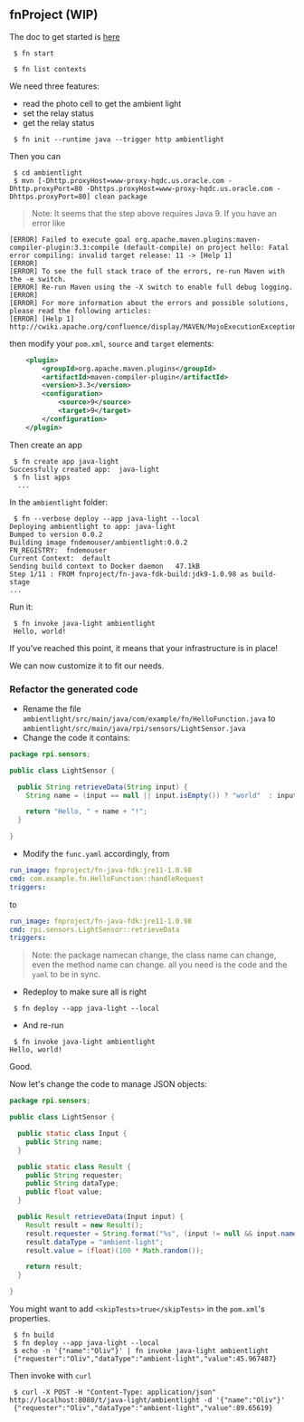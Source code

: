 ## fnProject (WIP)

The doc to get started is [here](https://fnproject.io/tutorials/JavaFDKIntroduction/)

```
 $ fn start
```

```
 $ fn list contexts
```

We need three features:
- read the photo cell to get the ambient light
- set the relay status
- get the relay status

```
 $ fn init --runtime java --trigger http ambientlight
```

Then you can 
```
 $ cd ambientlight
 $ mvn [-Dhttp.proxyHost=www-proxy-hqdc.us.oracle.com -Dhttp.proxyPort=80 -Dhttps.proxyHost=www-proxy-hqdc.us.oracle.com -Dhttps.proxyPort=80] clean package
``` 
> Note: It seems that the step above requires Java 9.
If you have an error like
```
[ERROR] Failed to execute goal org.apache.maven.plugins:maven-compiler-plugin:3.3:compile (default-compile) on project hello: Fatal error compiling: invalid target release: 11 -> [Help 1]
[ERROR] 
[ERROR] To see the full stack trace of the errors, re-run Maven with the -e switch.
[ERROR] Re-run Maven using the -X switch to enable full debug logging.
[ERROR] 
[ERROR] For more information about the errors and possible solutions, please read the following articles:
[ERROR] [Help 1] http://cwiki.apache.org/confluence/display/MAVEN/MojoExecutionException
```
then modify your `pom.xml`, `source` and `target` elements:
```xml
    <plugin>
        <groupId>org.apache.maven.plugins</groupId>
        <artifactId>maven-compiler-plugin</artifactId>
        <version>3.3</version>
        <configuration>
            <source>9</source>
            <target>9</target>
        </configuration>
    </plugin>
```

Then create an app
```
 $ fn create app java-light
Successfully created app:  java-light 
 $ fn list apps
  ...
``` 

In the `ambientlight` folder:
```
 $ fn --verbose deploy --app java-light --local
Deploying ambientlight to app: java-light
Bumped to version 0.0.2
Building image fndemouser/ambientlight:0.0.2 
FN_REGISTRY:  fndemouser
Current Context:  default
Sending build context to Docker daemon   47.1kB
Step 1/11 : FROM fnproject/fn-java-fdk-build:jdk9-1.0.98 as build-stage
...
```

Run it:
```
 $ fn invoke java-light ambientlight
 Hello, world!
```
If you've reached this point, it means that your infrastructure is in place!

We can now customize it to fit our needs.

### Refactor the generated code
- Rename the file `ambientlight/src/main/java/com/example/fn/HelloFunction.java` to `ambientlight/src/main/java/rpi/sensors/LightSensor.java`
- Change the code it contains:
```java
package rpi.sensors;

public class LightSensor {

  public String retrieveData(String input) {
    String name = (input == null || input.isEmpty()) ? "world"  : input;

    return "Hello, " + name + "!";
  }

}
```
- Modify the `func.yaml` accordingly, from
```yaml
run_image: fnproject/fn-java-fdk:jre11-1.0.98
cmd: com.example.fn.HelloFunction::handleRequest
triggers:
```
to
```yaml
run_image: fnproject/fn-java-fdk:jre11-1.0.98
cmd: rpi.sensors.LightSensor::retrieveData
triggers:
```
> Note: the package namecan change, the class name can change, even the method name can change.
> all you need is the code and the `yaml` to be in sync.

- Redeploy to make sure all is right
```
 $ fn deploy --app java-light --local
```
- And re-run
```
 $ fn invoke java-light ambientlight
Hello, world!
```
Good.

Now let's change the code to manage JSON objects:
```java
package rpi.sensors;

public class LightSensor {

  public static class Input {
    public String name;
  }

  public static class Result {
    public String requester;
    public String dataType;
    public float value;
  }

  public Result retrieveData(Input input) {
    Result result = new Result();
    result.requester = String.format("%s", (input != null && input.name != null && !input.name.isEmpty() ? input.name : "Nobody"));
    result.dataType = "ambient-light";
    result.value = (float)(100 * Math.random());

    return result;
  }

}
```
You might want to add `<skipTests>true</skipTests>` in the `pom.xml`'s properties.
```
 $ fn build
 $ fn deploy --app java-light --local
 $ echo -n '{"name":"Oliv"}' | fn invoke java-light ambientlight
 {"requester":"Oliv","dataType":"ambient-light","value":45.967487}
```

Then invoke with `curl`
```
 $ curl -X POST -H "Content-Type: application/json" http://localhost:8080/t/java-light/ambientlight -d '{"name":"Oliv"}'
 {"requester":"Oliv","dataType":"ambient-light","value":89.65619}
```

